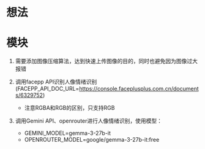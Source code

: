 # 想法

# 模块
1. 需要添加图像压缩算法，达到快速上传图像的目的，同时也避免因为图像过大报错

1. 调用facepp API识别人像情绪识别(FACEPP_API_DOC_URL=https://console.faceplusplus.com.cn/documents/6329752)
    - 注意RGBA和RGB的区别，只支持RGB

2. 调用Gemini API、openrouter进行人像情绪识别，使用模型：
    - GEMINI_MODEL=gemma-3-27b-it
    - OPENROUTER_MODEL=google/gemma-3-27b-it:free
